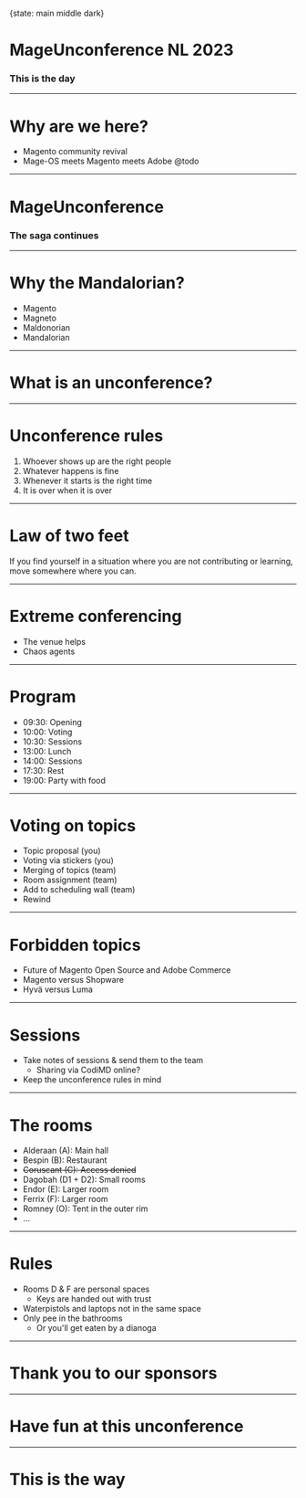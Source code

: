 {state: main middle dark}

# MageUnconference NL 2023
### This is the day

---
# Why are we here?
- Magento community revival
- Mage-OS meets Magento meets Adobe @todo

---
# MageUnconference
### The saga continues

---
# Why the Mandalorian?
- Magento
- Magneto
- Maldonorian
- Mandalorian

---
# What is an unconference?

---
# Unconference rules
1. Whoever shows up are the right people
2. Whatever happens is fine
3. Whenever it starts is the right time
4. It is over when it is over

---
# Law of two feet
If you find yourself in a situation where you are not contributing or learning, move somewhere where you can.

---
# Extreme conferencing
- The venue helps
- Chaos agents

---
# Program
- 09:30: Opening
- 10:00: Voting
- 10:30: Sessions
- 13:00: Lunch
- 14:00: Sessions
- 17:30: Rest
- 19:00: Party with food

---
# Voting on topics
- Topic proposal (you)
- Voting via stickers (you)
- Merging of topics (team)
- Room assignment (team)
- Add to scheduling wall (team)
- Rewind

---
# Forbidden topics
- Future of Magento Open Source and Adobe Commerce
- Magento versus Shopware
- Hyvä versus Luma

---
# Sessions
- Take notes of sessions & send them to the team
    - Sharing via CodiMD online?
- Keep the unconference rules in mind

---
# The rooms
- Alderaan (A): Main hall
- Bespin (B): Restaurant
- ~~Coruscant (C): Access denied~~
- Dagobah (D1 + D2): Small rooms
- Endor (E): Larger room
- Ferrix (F): Larger room
- Romney (O): Tent in the outer rim
- ...

---
# Rules
- Rooms D & F are personal spaces
    - Keys are handed out with trust
- Waterpistols and laptops not in the same space
- Only pee in the bathrooms
    - Or you'll get eaten by a dianoga

---
# Thank you to our sponsors

---
# Have fun at this unconference

---
# This is the way
